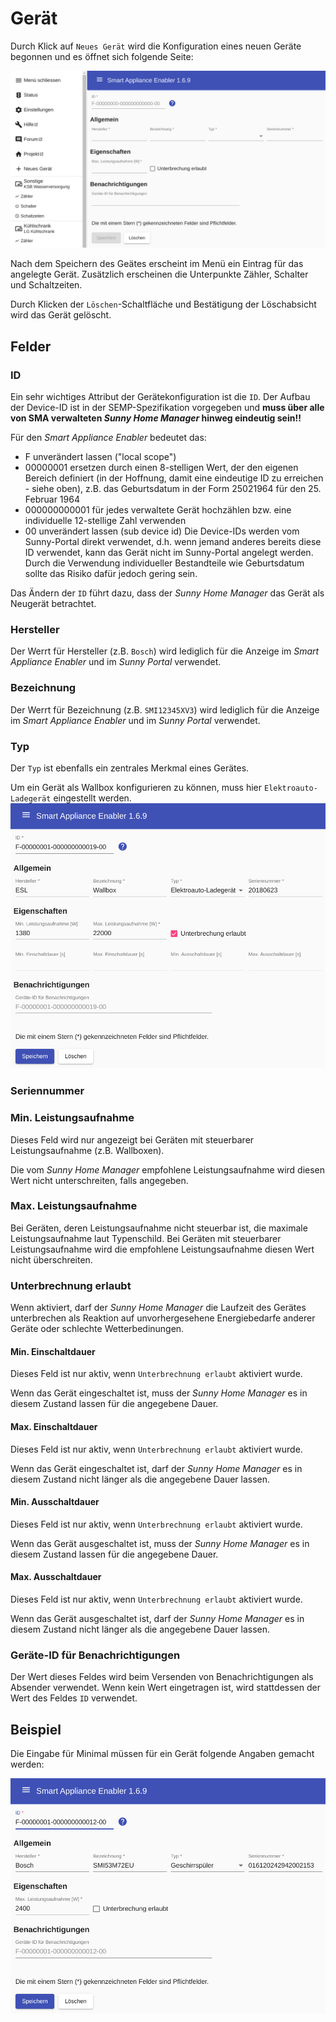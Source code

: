 # Gerät

Durch Klick auf `Neues Gerät` wird die Konfiguration eines neuen Geräte begonnen und es öffnet sich folgende Seite:

![Neues Gerät](../pics/fe/NeuesGeraet.png)

Nach dem Speichern des Geätes erscheint im Menü ein Eintrag für das angelegte Gerät. Zusätzlich erscheinen die Unterpunkte Zähler, Schalter und Schaltzeiten.

Durch Klicken der `Löschen`-Schaltfläche und Bestätigung der Löschabsicht wird das Gerät gelöscht.

## Felder

### ID
Ein sehr wichtiges Attribut der Gerätekonfiguration ist die `ID`. Der Aufbau der Device-ID ist in der SEMP-Spezifikation vorgegeben und **muss über alle von SMA verwalteten *Sunny Home Manager* hinweg eindeutig sein!!** 

Für den *Smart Appliance Enabler* bedeutet das:
* F unverändert lassen ("local scope")
* 00000001 ersetzen durch einen 8-stelligen Wert, der den eigenen Bereich definiert (in der Hoffnung, damit eine eindeutige ID zu erreichen - siehe oben), z.B. das Geburtsdatum in der Form 25021964 für den 25. Februar 1964
* 000000000001 für jedes verwaltete Gerät hochzählen bzw. eine individuelle 12-stellige Zahl verwenden
* 00 unverändert lassen (sub device id)
  Die Device-IDs werden vom Sunny-Portal direkt verwendet, d.h. wenn jemand anderes bereits diese ID verwendet, kann das Gerät nicht im Sunny-Portal angelegt werden. Durch die Verwendung individueller Bestandteile wie Geburtsdatum sollte das Risiko dafür jedoch gering sein.

Das Ändern der `ID` führt dazu, dass der *Sunny Home Manager* das Gerät als Neugerät betrachtet.

### Hersteller

Der Werrt für Hersteller (z.B. `Bosch`) wird lediglich für die Anzeige im *Smart Appliance Enabler* und im *Sunny Portal* verwendet.

### Bezeichnung

Der Werrt für Bezeichnung (z.B. `SMI12345XV3`) wird lediglich für die Anzeige im *Smart Appliance Enabler* und im *Sunny Portal* verwendet.

### Typ
Der `Typ` ist ebenfalls ein zentrales Merkmal eines Gerätes.

Um ein Gerät als Wallbox konfigurieren zu können, muss hier `Elektroauto-Ladegerät` eingestellt werden.
![Wallbox](../pics/fe/GeraetEV.png)

### Seriennummer

### Min. Leistungsaufnahme

Dieses Feld wird nur angezeigt bei Geräten mit steuerbarer Leistungsaufnahme (z.B. Wallboxen).

Die vom *Sunny Home Manager* empfohlene Leistungsaufnahme wird diesen Wert nicht unterschreiten, falls angegeben.

### Max. Leistungsaufnahme

Bei Geräten, deren Leistungsaufnahme nicht steuerbar ist, die maximale Leistungsaufnahme laut Typenschild. Bei Geräten mit steuerbarer Leistungsaufnahme wird die empfohlene Leistungsaufnahme diesen Wert nicht überschreiten.

### Unterbrechnung erlaubt

Wenn aktiviert, darf der *Sunny Home Manager* die Laufzeit des Gerätes unterbrechen als Reaktion auf unvorhergesehene Energiebedarfe anderer Geräte oder schlechte Wetterbedinungen.

#### Min. Einschaltdauer

Dieses Feld ist nur aktiv, wenn `Unterbrechnung erlaubt` aktiviert wurde.

Wenn das Gerät eingeschaltet ist, muss der *Sunny Home Manager* es in diesem Zustand lassen für die angegebene Dauer.

#### Max. Einschaltdauer

Dieses Feld ist nur aktiv, wenn `Unterbrechnung erlaubt` aktiviert wurde.

Wenn das Gerät eingeschaltet ist, darf der *Sunny Home Manager* es in diesem Zustand nicht länger als die angegebene Dauer lassen.

#### Min. Ausschaltdauer

Dieses Feld ist nur aktiv, wenn `Unterbrechnung erlaubt` aktiviert wurde.

Wenn das Gerät ausgeschaltet ist, muss der *Sunny Home Manager* es in diesem Zustand lassen für die angegebene Dauer.

#### Max. Ausschaltdauer

Dieses Feld ist nur aktiv, wenn `Unterbrechnung erlaubt` aktiviert wurde.

Wenn das Gerät ausgeschaltet ist, darf der *Sunny Home Manager* es in diesem Zustand nicht länger als die angegebene Dauer lassen.

### Geräte-ID für Benachrichtigungen

Der Wert dieses Feldes wird beim Versenden von Benachrichtigungen als Absender verwendet. Wenn kein Wert eingetragen ist, wird stattdessen der Wert des Feldes `ID` verwendet. 

## Beispiel
Die Eingabe für Minimal müssen für ein Gerät folgende Angaben gemacht werden:

![Gerät](../pics/fe/Geraet.png)
